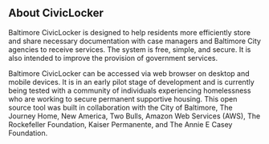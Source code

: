 ## About CivicLocker

Baltimore CivicLocker is designed to help residents more efficiently store and share necessary documentation with case managers and Baltimore City agencies to receive services. The system is free, simple, and secure. It is also intended to improve the provision of government services.

Baltimore CivicLocker can be accessed via web browser on desktop and mobile devices. It is in an early pilot stage of development and is currently being tested with a community of individuals experiencing homelessness who are working to secure permanent supportive housing. This open source tool was built in collaboration with the City of Baltimore, The Journey Home, New America, Two Bulls, Amazon Web Services (AWS), The Rockefeller Foundation, Kaiser Permanente, and The Annie E Casey Foundation.
